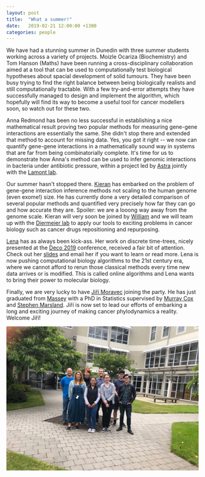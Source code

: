 ```yaml
---
layout: post
title:  "What a summer!"
date:   2019-02-21 12:00:00 +1300
categories: people
---
```


We have had a stunning summer in Dunedin with three summer students working across a variety of projects.
Moizle Ocariza (Biochemistry) and Tom Hanson (Maths) have been running a cross-disciplinary collaboration aimed at a tool that can be used to computationally test biological hypotheses about spacial development of solid tumours.
They have been busy trying to find the right balance between being biologically realists and still computationally tractable.
With a few try-and-error attempts they have successfully managed to design and implement the algorithm, which hopefully will find its way to become a useful tool for cancer modellers soon, so watch out for these two.

Anna Redmond has been no less successful in establishing a nice mathematical result proving two popular methods for measuring gene-gene interactions are essentially the same.
She didn't stop there and extended that method to account for missing data.
Yes, you got it right -- we now can quantify gene-gene interactions in a mathematically sound way in systems that are far from being combinatorially complete.
It's time for us to demonstrate how Anna's method can be used to infer genomic interactions in bacteria under antibiotic pressure, within a project led by [Astra](/people/) jointly with the [Lamont lab](https://www.otago.ac.nz/biochemistry/people/profile/index.html?id=41).

Our summer hasn't stopped there.
[Kieran](/kieran/) has embarked on the problem of gene-gene interaction inference methods not scaling to the human genome (even exome!) size.
He has currently done a very detailed comparison of several popular methods and quantified very precisely how far they can go and how accurate they are.
Spoiler: we are a looong way away from the genome scale.
Kieran will very soon be joined by [William](/people/) and we will team up with the [Diermeier lab](https://www.otago.ac.nz/medical-school/people/expertise/profile/index.html?id=2797) to apply our tools to exciting problems in cancer biology such as cancer drugs repositioning and repurposing.

[Lena](/people/) has as always been kick-ass.
Her work on discrete time-trees, nicely presented at the [Deco 2019](https://www.canterbury.ac.nz/engineering/schools/mathematics-statistics/research/bio/events/deco-2019/) conference, received a fair bit of attention.
Check out her [slides](/talks/2019_NZPGM.pdf) and email her if you want to learn or read more.
Lena is now pushing computational biology algorithms to the 21st century era, where we cannot afford to rerun those classical methods every time new data arrives or is modified.
This is called online algorithms and Lena wants to bring their power to molecular biology.

Finally, we are very lucky to have [Jiří Moravec](/people/) joining the party.
He has just graduated from [Massey](http://www.massey.ac.nz/) with a PhD in Statistics supervised by [Murray Cox](https://www.genomicus.com/) and [Stephen Marsland](https://www.victoria.ac.nz/sms/about/staff/stephen-marsland).
Jiří is now set to lead our efforts of embarking a long and exciting journey of making cancer phylodynamics a reality.
Welcome Jiří!

![January 2019](/assets/bioDS_lab_2019_summer.jpeg)
